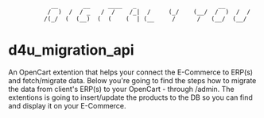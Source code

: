                 __       __     ____   _                       __        
               /  )  /  / _   /  /    /_|  /     (_/    (__/  /  )  /  / 
              /(_/  (  (__)  (  (    (  | (__     /      /   (__/  (__/  
               
                                                                                                                                                                                   

# d4u_migration_api #
An OpenCart extention that helps your connect the E-Commerce to ERP(s) and fetch/migrate data.
Below you're going to find the steps how to migrate the data from client's ERP(s) to your OpenCart -
through /admin. The extentions is going to insert/update the products to the DB so you can
find and display it on your E-Commerce.



